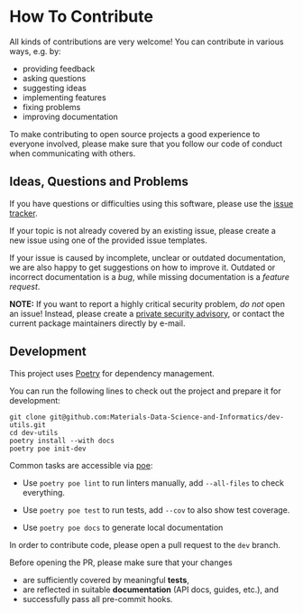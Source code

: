 # How To Contribute

All kinds of contributions are very welcome!
You can contribute in various ways, e.g. by:

* providing feedback
* asking questions
* suggesting ideas
* implementing features
* fixing problems
* improving documentation

To make contributing to open source projects a good experience to everyone involved,
please make sure that you follow our code of conduct when communicating with others.

## Ideas, Questions and Problems

If you have questions or difficulties using this software,
please use the [issue tracker](https://github.com/Materials-Data-Science-and-Informatics/dev-utils/issues).

If your topic is not already covered by an existing issue,
please create a new issue using one of the provided issue templates.

If your issue is caused by incomplete, unclear or outdated documentation,
we are also happy to get suggestions on how to improve it.
Outdated or incorrect documentation is a *bug*,
while missing documentation is a *feature request*.

**NOTE:** If you want to report a highly critical security problem, *do not* open an issue!
Instead, please create a [private security advisory](https://docs.github.com/en/code-security/security-advisories/guidance-on-reporting-and-writing/privately-reporting-a-security-vulnerability),
or contact the current package maintainers directly by e-mail.

## Development

This project uses [Poetry](https://python-poetry.org/) for dependency management.

You can run the following lines to check out the project and prepare it for development:

```
git clone git@github.com:Materials-Data-Science-and-Informatics/dev-utils.git
cd dev-utils
poetry install --with docs
poetry poe init-dev
```

Common tasks are accessible via [poe](https://github.com/nat-n/poethepoet):

* Use `poetry poe lint` to run linters manually, add `--all-files` to check everything.

* Use `poetry poe test` to run tests, add `--cov` to also show test coverage.

* Use `poetry poe docs` to generate local documentation

In order to contribute code, please open a pull request to the `dev` branch.

Before opening the PR, please make sure that your changes

* are sufficiently covered by meaningful **tests**,
* are reflected in suitable **documentation** (API docs, guides, etc.), and
* successfully pass all pre-commit hooks.
